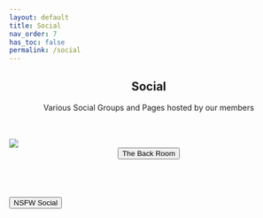```yaml
---
layout: default
title: Social
nav_order: 7
has_toc: false
permalink: /social
---
```


<div class="card">
<div class="container">
<h2 class="text-small" style="text-align:center">Social</h2>
<p class="text-small" style="text-align:center">
Various Social Groups and Pages hosted by our members
</p>
</div>
</div>
<br />

<!-- 
{: .note }
> {: .opaque }
> 
>
> 
-->

<br />
<div class="card">
<div class="responsive">
<img src="https://the-back-room.info/assets/images/social/deviantart.jpg" />
</div>
<div class="container">
<span class="fs-3">
<div align="center" class="text-small">
<a href="https://www.deviantart.com/the-back-room" target="_blank">
<button type="button" name="button" class="btn">The Back Room</button>
</a>
</div>
</span>
<br />
</div>
<br /><br />
<!-- ////////////////////////////////////////////////////////////////////////////////////////////////////////////////////// -->
<br />
<a href="/social/nsfw">
<button type="button" name="button" class="btn">NSFW Social</button>
</a>
<br />
<!-- ////////////////////////////////////////////////////////////////////////////////////////////////////////////////////// -->